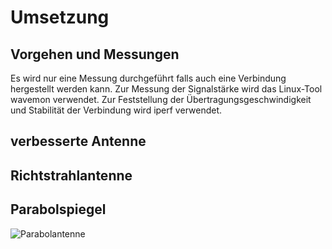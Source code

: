 

# Umsetzung

## Vorgehen und Messungen
Es wird nur eine Messung durchgeführt falls auch eine Verbindung hergestellt werden kann. Zur Messung der Signalstärke wird das Linux-Tool wavemon verwendet. Zur Feststellung der Übertragungsgeschwindigkeit und Stabilität der Verbindung wird iperf verwendet.
<!-- Tools zur Messung -->

## verbesserte Antenne
<!-- Setup + Messungen -->

## Richtstrahlantenne
<!-- Setup + Messunge -->

## Parabolspiegel
<!-- Setup + Messunge -->
![Parabolantenne](img/parabol.png)